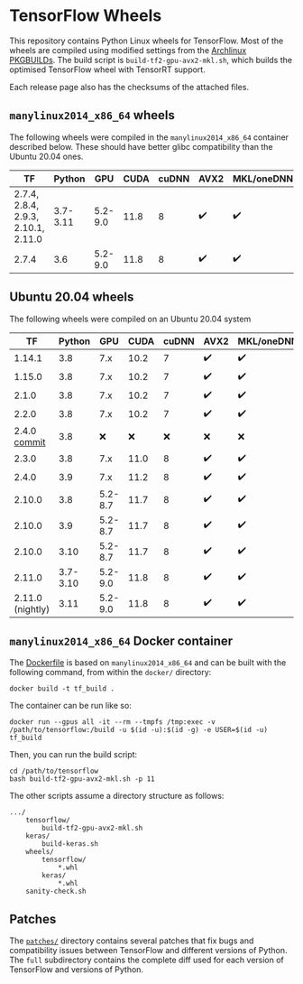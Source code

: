 # TensorFlow Wheels
This repository contains Python Linux wheels for TensorFlow. Most of the
wheels are compiled using modified settings from the
[Archlinux PKGBUILDs](https://github.com/archlinux/svntogit-community/blob/packages/tensorflow/trunk/PKGBUILD).
The build script is `build-tf2-gpu-avx2-mkl.sh`, which builds the
optimised TensorFlow wheel with TensorRT support.

Each release page also has the checksums of the attached files.

## `manylinux2014_x86_64` wheels
The following wheels were compiled in the `manylinux2014_x86_64`
container described below. These should have better glibc
compatibility than the Ubuntu 20.04 ones.

| TF | Python | GPU | CUDA | cuDNN | AVX2 | MKL/oneDNN | TensorRT | Links |
|-|-|-|-|-|-|-|-|-|
| 2.7.4, 2.8.4, 2.9.3, 2.10.1, 2.11.0 | 3.7-3.11 | 5.2-9.0 | 11.8 | 8 | :heavy_check_mark: | :heavy_check_mark: | 8 | [Release](https://github.com/agkphysics/tensorflow-wheels/releases/tag/tf_2.7-2.11_gpu_py3x_cuda118_cudnn8_avx2_mkl_trt8) |
| 2.7.4 | 3.6 | 5.2-9.0 | 11.8 | 8 | :heavy_check_mark: | :heavy_check_mark: | 8 | [Release](https://github.com/agkphysics/tensorflow-wheels/releases/tag/tf_2.7-2.11_gpu_py3x_cuda118_cudnn8_avx2_mkl_trt8) |


## Ubuntu 20.04 wheels
The following wheels were compiled on an Ubuntu 20.04 system

| TF | Python | GPU | CUDA | cuDNN | AVX2 | MKL/oneDNN | TensorRT | Links |
|-|-|-|-|-|-|-|-|-|
| 1.14.1 | 3.8 | 7.x | 10.2 | 7 | :heavy_check_mark: | :heavy_check_mark: | 6 | [Release](https://github.com/agkphysics/tensorflow-wheels/releases/tag/tf_1.14.1_gpu_cm7x_cuda102_cudnn7_avx2_mkl_trt6) |
| 1.15.0 | 3.8 | 7.x | 10.2 | 7 | :heavy_check_mark: | :heavy_check_mark: | 6 | [Release](https://github.com/agkphysics/tensorflow-wheels/releases/tag/tf_1.15.0_gpu_cm7x_cuda102_cudnn7_avx2_mkl_trt6) |
| 2.1.0 | 3.8 | 7.x | 10.2 | 7 | :heavy_check_mark: | :heavy_check_mark: | 6 | [Release](https://github.com/agkphysics/tensorflow-wheels/releases/tag/tf_2.1.0_gpu_cm7x_cuda102_cudnn7_avx2_mkl_trt6) |
| 2.2.0 | 3.8 | 7.x | 10.2 | 7 | :heavy_check_mark: | :heavy_check_mark: | 7 | [Release](https://github.com/agkphysics/tensorflow-wheels/releases/tag/tf_2.2.0_gpu_cm7x_cuda102_cudnn7_avx2_mkl_trt7) |
| 2.4.0 [commit](https://github.com/tensorflow/tensorflow/commit/210cf0a0142af9d1bd21a7de82d5dd0afffc6c68) | 3.8 | :x: | :x: | :x: | :x: | :x: | :x: | [Release](https://github.com/agkphysics/tensorflow-wheels/releases/tag/tf_2.4.0_nogpu_noavx_nomkl) |
| 2.3.0 | 3.8 | 7.x | 11.0 | 8 | :heavy_check_mark: | :heavy_check_mark: | 7 | [Release](https://github.com/agkphysics/tensorflow-wheels/releases/tag/tf_2.3.0_gpu_cm7x_cuda110_cudnn8_avx2_mkl_trt7) |
| 2.4.0 | 3.9 | 7.x | 11.2 | 8 | :heavy_check_mark: | :heavy_check_mark: | :x: | [Release](https://github.com/agkphysics/tensorflow-wheels/releases/tag/tf_2.4.0_linux_gpu_py39_cm7x_cuda112_cudnn8_avx2_mkl) |
| 2.10.0 | 3.8 | 5.2-8.7 | 11.7 | 8 | :heavy_check_mark: | :heavy_check_mark: | 8 | [Release](https://github.com/agkphysics/tensorflow-wheels/releases/tag/tf_2.10.0_gpu_cuda117_cudnn8_avx2_mkl_trt8) |
| 2.10.0 | 3.9 | 5.2-8.7 | 11.7 | 8 | :heavy_check_mark: | :heavy_check_mark: | 8 | [Release](https://github.com/agkphysics/tensorflow-wheels/releases/tag/tf_2.10.0_gpu_py39_cuda117_cudnn8_avx2_mkl_trt8) |
| 2.10.0 | 3.10 | 5.2-8.7 | 11.7 | 8 | :heavy_check_mark: | :heavy_check_mark: | 8 | [Release](https://github.com/agkphysics/tensorflow-wheels/releases/tag/tf_2.10.0_gpu_py310_cuda117_cudnn8_avx2_mkl_trt8) |
| 2.11.0 | 3.7-3.10 | 5.2-9.0 | 11.8 | 8 | :heavy_check_mark: | :heavy_check_mark: | 8 | [Release](https://github.com/agkphysics/tensorflow-wheels/releases/tag/tf_2.11.0_gpu_py3x_cuda118_cudnn8_avx2_mkl_trt8) |
| 2.11.0 (nightly) | 3.11 | 5.2-9.0 | 11.8 | 8 | :heavy_check_mark: | :heavy_check_mark: | 8 | [Release](https://github.com/agkphysics/tensorflow-wheels/releases/tag/tf_2.11.0-nightly_gpu_py3x_cuda118_cudnn8_avx2_mkl_trt8) |

## `manylinux2014_x86_64` Docker container
The [Dockerfile](./docker/Dockerfile) is based on `manylinux2014_x86_64`
and can be built with the following command, from within the `docker/`
directory:
```
docker build -t tf_build .
```
The container can be run like so:
```
docker run --gpus all -it --rm --tmpfs /tmp:exec -v /path/to/tensorflow:/build -u $(id -u):$(id -g) -e USER=$(id -u) tf_build
```

Then, you can run the build script:
```
cd /path/to/tensorflow
bash build-tf2-gpu-avx2-mkl.sh -p 11
```

The other scripts assume a directory structure as follows:
```
.../
    tensorflow/
        build-tf2-gpu-avx2-mkl.sh
    keras/
        build-keras.sh
    wheels/
        tensorflow/
            *.whl
        keras/
            *.whl
    sanity-check.sh
```

## Patches
The [`patches/`](./patches/) directory contains several patches that fix
bugs and compatibility issues between TensorFlow and different versions
of Python. The `full` subdirectory contains the complete diff used for
each version of TensorFlow and versions of Python.
